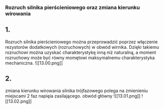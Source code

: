 ### Rozruch silnika pierścieniowego oraz zmiana kierunku wirowania

## 1. 
Rozruch silnika pierścieniowego można przeprowadzić poprzez włączenie rezystorów dodatkowych (rozruchowych) w obwód wirnika. Dzięki takiemu rozruchowi można uzyskać charakterystykę inną niż naturalną, a moment rozruchowy może być równy momętowi maksymalnemu
charakterystyka mechaniczna.
![[13.00.png]]

## 2. 
zmiana kierunku wirowania silnika trójfazowego polega na zmienieniu miejscami 2 faz napięia zasilającego. 
obwód główny
![[13.01.png]]
![[13.02.png]]
